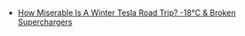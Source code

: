 - [How Miserable Is A Winter Tesla Road Trip? -18°C & Broken Superchargers](https://youtu.be/UskzfQJt2Bc)
